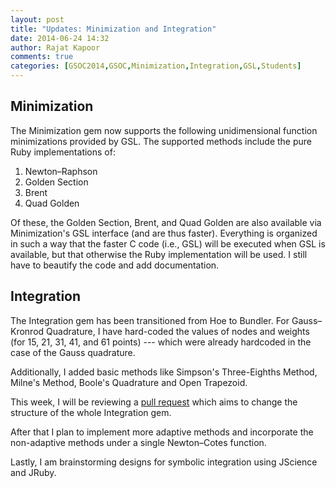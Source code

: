 ```yaml
---
layout: post
title: "Updates: Minimization and Integration"
date: 2014-06-24 14:32
author: Rajat Kapoor
comments: true
categories: [GSOC2014,GSOC,Minimization,Integration,GSL,Students]
---
```


Minimization
------------

The Minimization gem now supports the following unidimensional function minimizations
provided by GSL. The supported methods include the pure Ruby implementations of:

1. Newton&ndash;Raphson
2. Golden Section
3. Brent
4. Quad Golden

Of these, the Golden Section, Brent, and Quad Golden are also
available via Minimization's GSL interface (and are thus
faster). Everything is organized in such a way that the faster C code
(i.e., GSL) will be executed when GSL is available, but that otherwise
the Ruby implementation will be used. I still have to beautify the
code and add documentation.

Integration
-----------

The Integration gem has been transitioned from Hoe to Bundler. For
Gauss&ndash;Kronrod Quadrature, I have hard-coded the values of nodes
and weights (for 15, 21, 31, 41, and 61 points) --- which were already
hardcoded in the case of the Gauss quadrature.

Additionally, I added basic methods like Simpson's Three-Eighths
Method, Milne's Method, Boole's Quadrature and Open Trapezoid.

This week, I will be reviewing a [pull request](https://github.com/clbustos/integration/pull/3) which aims to change the structure of the whole Integration gem.

After that I plan to implement more adaptive methods and incorporate
the non-adaptive methods under a single Newton&ndash;Cotes function.

Lastly, I am brainstorming designs for symbolic integration using
JScience and JRuby.
